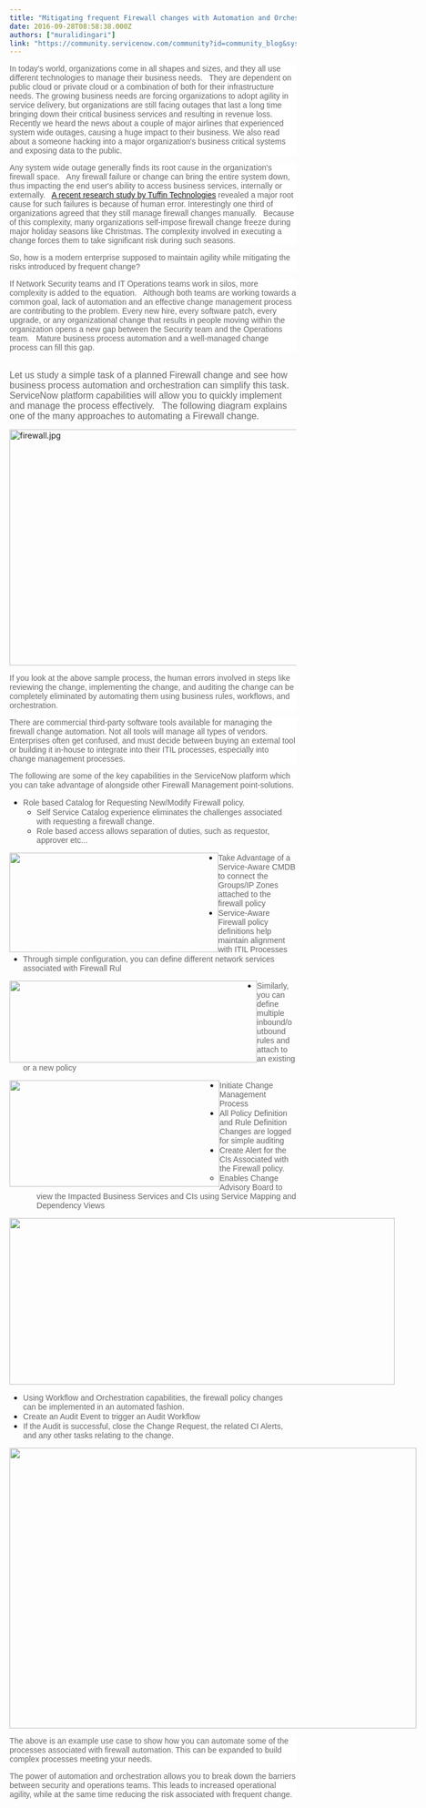 ```yaml
---
title: "Mitigating frequent Firewall changes with Automation and Orchestration"
date: 2016-09-28T08:58:38.000Z
authors: ["muralidingari"]
link: "https://community.servicenow.com/community?id=community_blog&sys_id=977da269dbd0dbc01dcaf3231f961994"
---
```

<p style="margin-bottom: .0001pt; background: white;"><span style="font-family: Arial; color: #666666;">In today's world, organizations come in all shapes and sizes, and they all use different technologies to manage their business needs.   They are dependent on public cloud or private cloud or a combination of both for their infrastructure needs. The growing business needs are forcing organizations to adopt agility in service delivery, but organizations are still facing outages that last a long time bringing down their critical business services and resulting in revenue loss. Recently we heard the news about a couple of major airlines that experienced system wide outages, causing a huge impact to their business. We also read about a someone hacking into a major organization's business critical systems and exposing data to the public.</span></p><p style="margin-bottom: .0001pt; background: white;"></p><p style="margin-bottom: .0001pt; background: white;"><span style="font-family: Arial; color: #666666;">Any system wide outage generally finds its root cause in the organization's firewall space.   Any firewall failure or change can bring the entire system down, thus impacting the end user's ability to access business services, internally or externally.   <a title="ww.tufin.com/pr/tufin-survey-reveals-end-to-end-orchestration-of-network-security-policy-is-essential-for-business-agility/" href="https://www.tufin.com/pr/tufin-survey-reveals-end-to-end-orchestration-of-network-security-policy-is-essential-for-business-agility/">A recent research study by Tuffin Technologies</a> revealed a major root cause for such failures is because of human error. Interestingly one third of organizations agreed that they still manage firewall changes manually.   Because of this complexity, many organizations self-impose firewall change freeze during major holiday seasons like Christmas. The complexity involved in executing a change forces them to take significant risk during such seasons.</span></p><p style="margin-bottom: .0001pt; background: white;"></p><p style="margin-bottom: .0001pt; background: white;"><span style="font-family: Arial; color: #666666;">So, how is a modern enterprise supposed to maintain agility while mitigating the risks introduced by frequent change?</span></p><p></p><p style="margin-bottom: .0001pt; background: white;"><span style="font-family: Arial; color: #666666;">If Network Security teams and IT Operations teams work in silos, more complexity is added to the equation.   Although both teams are working towards a common goal, lack of automation and an effective change management process are contributing to the problem. Every new hire, every software patch, every upgrade, or any organizational change that results in people moving within the organization opens a new gap between the Security team and the Operations team.   Mature business process automation and a well-managed change process can fill this gap.</span></p><p>   <span style="font-size: 12.0pt; font-family: Arial; color: #666666;"><br clear="all"/> </span><span style="font-size: 12.0pt; font-family: Arial; color: #666666;">Let us study a simple task of a planned Firewall change and see how business process automation and orchestration can simplify this task. ServiceNow platform capabilities will allow you to quickly implement and manage the process effectively.   The following diagram explains one of the many approaches to automating a Firewall change.</span></p><p><img   alt="firewall.jpg" class="image-1 jive-image" height="415" src="5d9be88adbd09344e9737a9e0f9619d7.iix" style="width: 737px; height: 414.916px;" width="737"/></p><p></p><p style="background: white;"><span style="font-family: Arial; color: #666666;">If you look at the above sample process, the human errors involved in steps like reviewing the change, implementing the change, and auditing the change can be completely eliminated by automating them using business rules, workflows, and orchestration.</span></p><p style="background: white;"></p><p style="background: white;"><span style="font-family: Arial; color: #666666;">There are commercial third-party software tools available for managing the firewall change automation. Not all tools will manage all types of vendors.   Enterprises often get confused, and must decide between buying an external tool or building it in-house to integrate into their ITIL processes, especially into change management processes.</span></p><p style="background: white;"></p><p style="background: white;"><span style="font-family: Arial; color: #666666;">The following are some of the key capabilities in the ServiceNow platform which you can take advantage of alongside other Firewall Management point-solutions.</span></p><p></p><ul style="list-style-type: disc;"><li><span style="font-family: Arial; color: #666666;">Role based Catalog for Requesting New/Modify Firewall policy.</span><ul style="list-style-type: circle;"><li><span style="font-family: Arial; color: #666666;">Self Service Catalog experience eliminates the challenges associated with requesting a firewall change.</span></li><li><span style="font-family: Arial; color: #666666;">Role based access allows separation of duties, such as requestor, approver etc...</span></li></ul></li></ul><p></p><p><img   class="image-7 jive-image" height="175" src="be8ec982db181b04ed6af3231f96192d.iix" style="height: 175px; width: 366.667px; float: left;" width="366"/></p><p></p><p></p><p></p><p></p><p></p><p></p><p></p><p></p><p></p><ul style="list-style-type: disc;"><li><span style="font-family: Arial; color: #666666;">Take Advantage of a Service-Aware CMDB to connect the Groups/IP Zones attached to the firewall policy</span></li><li><span style="font-family: Arial; color: #666666;">Service-Aware Firewall policy definitions help maintain alignment with ITIL Processes</span></li><li><span style="font-family: Arial; color: #666666;">Through simple configuration, you can define different network services associated with Firewall Rul</span></li></ul><p></p><p><span style="font-family: Arial; color: #666666;"><img   class="jive-image image-10" height="144" src="e7dccc0adb1417049c9ffb651f961922.iix" style="height: 144px; width: 434.796px; float: left;" width="435"/></span></p><p></p><p></p><p></p><p></p><p></p><p></p><p></p><ul style="list-style-type: disc;"><li><span style="font-family: Arial; color: #666666;">Similarly, you can define multiple inbound/outbound rules and attach to an existing or a new policy</span></li></ul><p></p><p><img   class="image-9 jive-image" height="187" src="b929a08edb94d704ed6af3231f9619bd.iix" style="width: 369px; height: 186.656px; float: left;" width="369"/></p><p></p><p></p><p></p><p></p><p></p><p></p><p></p><p></p><p></p><p></p><p></p><ul style="list-style-type: disc;"><li><span style="font-family: Arial; color: #666666;">Initiate Change Management Process</span></li><li><span style="font-family: Arial; color: #666666;">All Policy Definition and Rule Definition Changes are logged for simple auditing</span></li><li><span style="font-family: Arial; color: #666666;">Create Alert for the CIs Associated with the Firewall policy.</span><ul style="list-style-type: circle;"><li><span style="font-family: Arial; color: #666666;">Enables Change Advisory Board to view the Impacted Business Services and CIs using Service Mapping and Dependency Views</span></li></ul></li></ul><p></p><p><img   class="image-6 jive-image" height="293" src="1a396f7ddb509b048c8ef4621f961968.iix" style="max-width: 1200px; max-height: 900px; width: 677px; height: 292.803px;" width="677"/></p><p></p><ul style="list-style-type: disc;"><li><span style="font-family: Arial; color: #666666;">Using Workflow and Orchestration capabilities, the firewall policy changes can be implemented in an automated fashion.</span></li><li><span style="font-family: Arial; color: #666666;">Create an Audit Event to trigger an Audit Workflow</span></li><li><span style="font-family: Arial; color: #666666;">If the Audit is successful, close the Change Request, the related CI Alerts, and any other tasks relating to the change.</span></li></ul><p></p><p><img   class="image-5 jive-image" height="494" src="1cbc08c2db5c1344e9737a9e0f961917.iix" style="max-width: 1200px; max-height: 900px; width: 715px; height: 493.54px;" width="715"/></p><p></p><p style="background: white;"><span style="font-family: Arial; color: #666666;">The above is an example use case to show how you can automate some of the processes associated with firewall automation. This can be expanded to build complex processes meeting your needs.</span></p><p></p><p style="background: white;"><span style="font-family: Arial; color: #666666;">The power of automation and orchestration allows you to break down the barriers between security and operations teams. This leads to increased operational agility, while at the same time reducing the risk associated with frequent change.</span></p>